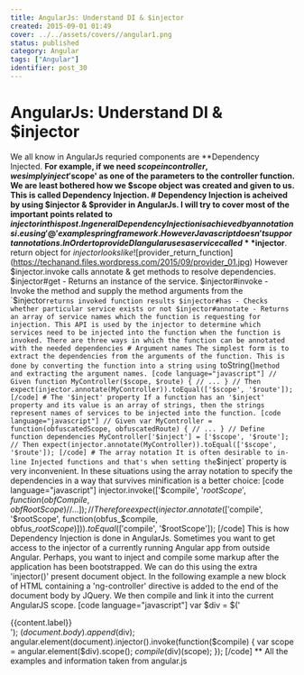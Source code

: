 ```yaml
---
title: AngularJs: Understand DI & $injector
created: 2015-09-01 01:49
cover: ../../assets/covers//angular1.png
status: published
category: Angular
tags: ["Angular"]
identifier: post_30
---
```

# AngularJs: Understand DI & $injector

We all know in AngularJs requried components are **Dependency Injected. **For example, if we need $scope in controller, we simply inject '$scope' as one of the parameters to the controller function. We are least bothered how we $scope object was created and given to us. This is called Dependency Injection. # Dependency Injection is acheived by using $injector & $provider in AngularJs. I will try to cover most of the important points related to $injector in this post. In general Dependency Injection is achieved by annotations i.e using '@' example spring framework. However Javascript doesn't support annotations. In Order to provide DI angular uses a service called **$injector**. return object for $injector looks like ![$provider_return_function](https://techanand.files.wordpress.com/2015/09/provider_01.jpg) However $injector.invoke calls annotate & get methods to resolve dependencies. $injector#get - Returns an instance of the service. $injector#invoke - Invoke the method and supply the method arguments from the `$injector`returns invoked function results $injector#has - Checks whether particular service exists or not $injector#annotate - Returns an array of service names which the function is requesting for injection. This API is used by the injector to determine which services need to be injected into the function when the function is invoked. There are three ways in which the function can be annotated with the needed dependencies # Argument names The simplest form is to extract the dependencies from the arguments of the function. This is done by converting the function into a string using `toString()` method and extracting the argument names. [code language="javascript"] // Given function MyController($scope, $route) { // ... } // Then expect(injector.annotate(MyController)).toEqual(['$scope', '$route']); [/code] # The '$inject' property If a function has an '$inject' property and its value is an array of strings, then the strings represent names of services to be injected into the function. [code language="javascript"] // Given var MyController = function(obfuscatedScope, obfuscatedRoute) { // ... } // Define function dependencies MyController['$inject'] = ['$scope', '$route']; // Then expect(injector.annotate(MyController)).toEqual(['$scope', '$route']); [/code] # The array notation It is often desirable to in-line Injected functions and that's when setting the `$inject` property is very inconvenient. In these situations using the array notation to specify the dependencies in a way that survives minification is a better choice: [code language="javascript"] injector.invoke(['$compile', '$rootScope', function(obfCompile, obfRootScope) { // ... }]); // Therefore expect(injector.annotate( ['$compile', '$rootScope', function(obfus_$compile, obfus_$rootScope) {}]) ).toEqual(['$compile', '$rootScope']);</pre> [/code] This is how Dependency Injection is done in AngularJs. Sometimes you want to get access to the injector of a currently running Angular app from outside Angular. Perhaps, you want to inject and compile some markup after the application has been bootstrapped. We can do this using the extra 'injector()' present document object. In the following example a new block of HTML containing a 'ng-controller' directive is added to the end of the document body by JQuery. We then compile and link it into the current AngularJS scope. [code language="javascript"] var $div = $('<div>{{content.label}}</div>'); $(document.body).append($div); angular.element(document).injector().invoke(function($compile) { var scope = angular.element($div).scope(); $compile($div)(scope); }); [/code] ** All the examples and information taken from angular.js
